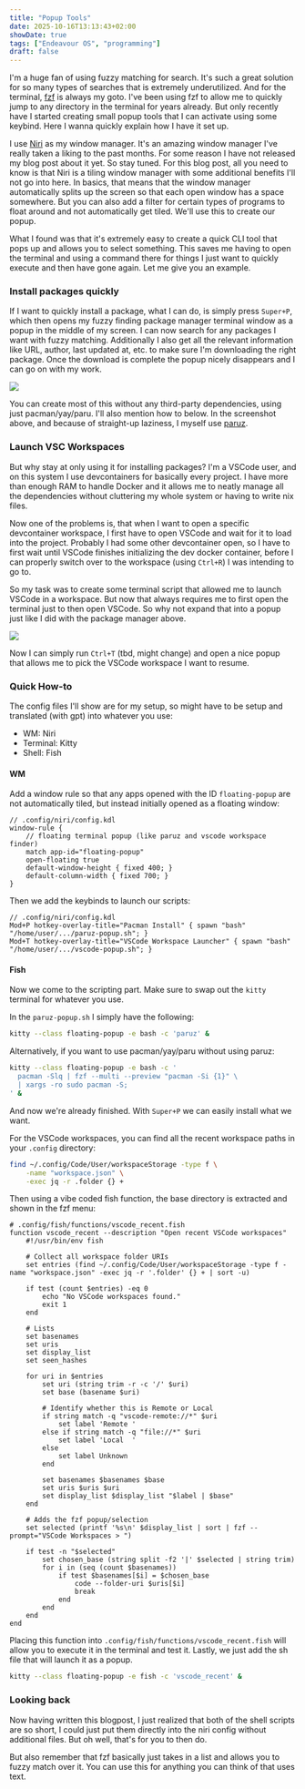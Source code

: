 ```yaml
---
title: "Popup Tools"
date: 2025-10-16T13:13:43+02:00
showDate: true
tags: ["Endeavour OS", "programming"]
draft: false
---
```


I'm a huge fan of using fuzzy matching for search. It's such a great solution for so many types of searches that is extremely underutilized. And for the terminal, [fzf](https://github.com/junegunn/fzf) is always my goto. I've been using fzf to allow me to quickly jump to any directory in the terminal for years already. But only recently have I started creating small popup tools that I can activate using some keybind. Here I wanna quickly explain how I have it set up.

I use [Niri](https://github.com/YaLTeR/niri) as my window manager. It's an amazing window manager I've really taken a liking to the past months. For some reason I have not released my blog post about it yet. So stay tuned. For this blog post, all you need to know is that Niri is a tiling window manager with some additional benefits I'll not go into here. In basics, that means that the window manager automatically splits up the screen so that each open window has a space somewhere. But you can also add a filter for certain types of programs to float around and not automatically get tiled. We'll use this to create our popup.

What I found was that it's extremely easy to create a quick CLI tool that pops up and allows you to select something. This saves me having to open the terminal and using a command there for things I just want to quickly execute and then have gone again. Let me give you an example.

### Install packages quickly

If I want to quickly install a package, what I can do, is simply press `Super+P`, which then opens my fuzzy finding package manager terminal window as a popup in the middle of my screen. I can now search for any packages I want with fuzzy matching. Additionally I also get all the relevant information like URL, author, last updated at, etc. to make sure I'm downloading the right package. Once the download is complete the popup nicely disappears and I can go on with my work.

![](/content/posts/popup-tools/paruz-popup.png)

You can create most of this without any third-party dependencies, using just pacman/yay/paru. I'll also mention how to below. In the screenshot above, and because of straight-up laziness, I myself use [paruz](https://github.com/joehillen/paruz).

### Launch VSC Workspaces

But why stay at only using it for installing packages? I'm a VSCode user, and on this system I use devcontainers for basically every project. I have more than enough RAM to handle Docker and it allows me to neatly manage all the dependencies without cluttering my whole system or having to write nix files.

Now one of the problems is, that when I want to open a specific devcontainer workspace, I first have to open VSCode and wait for it to load into the project. Probably I had some other devcontainer open, so I have to first wait until VSCode finishes initializing the dev docker container, before I can properly switch over to the workspace (using `Ctrl+R`) I was intending to go to.

So my task was to create some terminal script that allowed me to launch VSCode in a workspace. But now that always requires me to first open the terminal just to then open VSCode. So why not expand that into a popup just like I did with the package manager above.

![](/content/posts/popup-tools/vsc-popup.png)

Now I can simply run `Ctrl+T` (tbd, might change) and open a nice popup that allows me to pick the VSCode workspace I want to resume.

### Quick How-to

The config files I'll show are for my setup, so might have to be setup and translated (with gpt) into whatever you use:

- WM: Niri
- Terminal: Kitty
- Shell: Fish

#### WM

Add a window rule so that any apps opened with the ID `floating-popup` are not automatically tiled, but instead initially opened as a floating window:

```kdl
// .config/niri/config.kdl
window-rule {
    // floating terminal popup (like paruz and vscode workspace finder)
    match app-id="floating-popup"
    open-floating true
    default-window-height { fixed 400; }
    default-column-width { fixed 700; }
}
```

Then we add the keybinds to launch our scripts:

```kdl
// .config/niri/config.kdl
Mod+P hotkey-overlay-title="Pacman Install" { spawn "bash" "/home/user/.../paruz-popup.sh"; }
Mod+T hotkey-overlay-title="VSCode Workspace Launcher" { spawn "bash" "/home/user/.../vscode-popup.sh"; }
```

#### Fish

Now we come to the scripting part. Make sure to swap out the `kitty` terminal for whatever you use.

In the `paruz-popup.sh` I simply have the following:

```sh
kitty --class floating-popup -e bash -c 'paruz' &
```

Alternatively, if you want to use pacman/yay/paru without using paruz:

```sh
kitty --class floating-popup -e bash -c '
  pacman -Slq | fzf --multi --preview "pacman -Si {1}" \
  | xargs -ro sudo pacman -S;
' &
```

And now we're already finished. With `Super+P` we can easily install what we want.

For the VSCode workspaces, you can find all the recent workspace paths in your `.config` directory:

```sh
find ~/.config/Code/User/workspaceStorage -type f \
	-name "workspace.json" \
	-exec jq -r .folder {} +
```

Then using a vibe coded fish function, the base directory is extracted and shown in the fzf menu:

```fish
# .config/fish/functions/vscode_recent.fish
function vscode_recent --description "Open recent VSCode workspaces"
    #!/usr/bin/env fish

    # Collect all workspace folder URIs
    set entries (find ~/.config/Code/User/workspaceStorage -type f -name "workspace.json" -exec jq -r '.folder' {} + | sort -u)

    if test (count $entries) -eq 0
        echo "No VSCode workspaces found."
        exit 1
    end

    # Lists
    set basenames
    set uris
    set display_list
    set seen_hashes

    for uri in $entries
        set uri (string trim -r -c '/' $uri)
        set base (basename $uri)

        # Identify whether this is Remote or Local
        if string match -q "vscode-remote://*" $uri
            set label 'Remote '
        else if string match -q "file://*" $uri
            set label 'Local  '
        else
            set label Unknown
        end

        set basenames $basenames $base
        set uris $uris $uri
        set display_list $display_list "$label | $base"
    end

    # Adds the fzf popup/selection
    set selected (printf '%s\n' $display_list | sort | fzf --prompt="VSCode Workspaces > ")

    if test -n "$selected"
        set chosen_base (string split -f2 '|' $selected | string trim)
        for i in (seq (count $basenames))
            if test $basenames[$i] = $chosen_base
                code --folder-uri $uris[$i]
                break
            end
        end
    end
end
```

Placing this function into `.config/fish/functions/vscode_recent.fish` will allow you to execute it in the terminal and test it. Lastly, we just add the sh file that will launch it as a popup.

```sh
kitty --class floating-popup -e fish -c 'vscode_recent' &
```

### Looking back

Now having written this blogpost, I just realized that both of the shell scripts are so short, I could just put them directly into the niri config without additional files. But oh well, that's for you to then do.

But also remember that fzf basically just takes in a list and allows you to fuzzy match over it. You can use this for anything you can think of that uses text.
